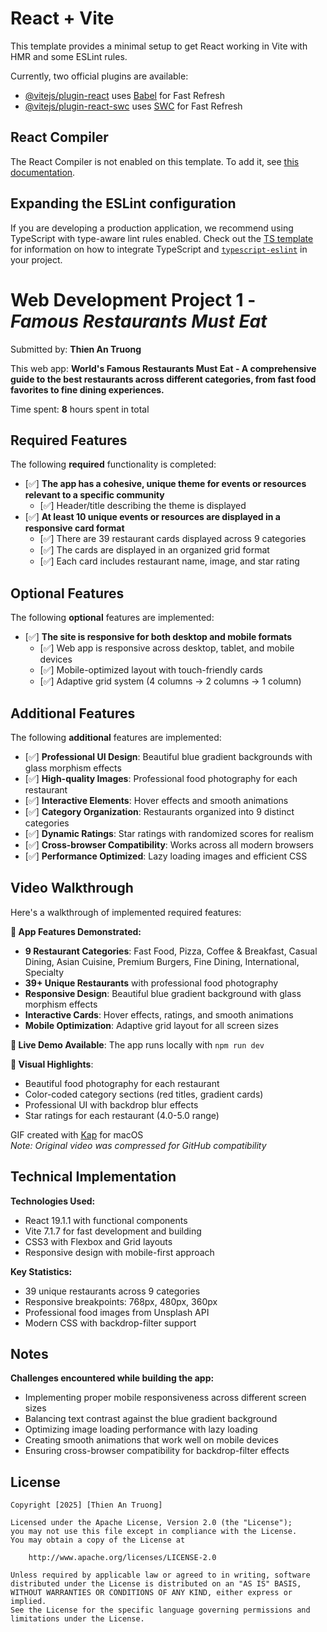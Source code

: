 # React + Vite

This template provides a minimal setup to get React working in Vite with HMR and some ESLint rules.

Currently, two official plugins are available:

- [@vitejs/plugin-react](https://github.com/vitejs/vite-plugin-react/blob/main/packages/plugin-react) uses [Babel](https://babeljs.io/) for Fast Refresh
- [@vitejs/plugin-react-swc](https://github.com/vitejs/vite-plugin-react/blob/main/packages/plugin-react-swc) uses [SWC](https://swc.rs/) for Fast Refresh

## React Compiler

The React Compiler is not enabled on this template. To add it, see [this documentation](https://react.dev/learn/react-compiler/installation).

## Expanding the ESLint configuration

If you are developing a production application, we recommend using TypeScript with type-aware lint rules enabled. Check out the [TS template](https://github.com/vitejs/vite/tree/main/packages/create-vite/template-react-ts) for information on how to integrate TypeScript and [`typescript-eslint`](https://typescript-eslint.io) in your project.
# Web Development Project 1 - *Famous Restaurants Must Eat*

Submitted by: **Thien An Truong**

This web app: **World's Famous Restaurants Must Eat - A comprehensive guide to the best restaurants across different categories, from fast food favorites to fine dining experiences.**

Time spent: **8** hours spent in total

## Required Features

The following **required** functionality is completed:

- [✅] **The app has a cohesive, unique theme for events or resources relevant to a specific community**
  - [✅] Header/title describing the theme is displayed
- [✅] **At least 10 unique events or resources are displayed in a responsive card format**
  - [✅] There are 39 restaurant cards displayed across 9 categories
  - [✅] The cards are displayed in an organized grid format
  - [✅] Each card includes restaurant name, image, and star rating

## Optional Features

The following **optional** features are implemented:

- [✅] **The site is responsive for both desktop and mobile formats**
  - [✅] Web app is responsive across desktop, tablet, and mobile devices
  - [✅] Mobile-optimized layout with touch-friendly cards
  - [✅] Adaptive grid system (4 columns → 2 columns → 1 column)

## Additional Features

The following **additional** features are implemented:

- [✅] **Professional UI Design**: Beautiful blue gradient backgrounds with glass morphism effects
- [✅] **High-quality Images**: Professional food photography for each restaurant
- [✅] **Interactive Elements**: Hover effects and smooth animations
- [✅] **Category Organization**: Restaurants organized into 9 distinct categories
- [✅] **Dynamic Ratings**: Star ratings with randomized scores for realism
- [✅] **Cross-browser Compatibility**: Works across all modern browsers
- [✅] **Performance Optimized**: Lazy loading images and efficient CSS

## Video Walkthrough

Here's a walkthrough of implemented required features:

**🎯 App Features Demonstrated:**
- **9 Restaurant Categories**: Fast Food, Pizza, Coffee & Breakfast, Casual Dining, Asian Cuisine, Premium Burgers, Fine Dining, International, Specialty
- **39+ Unique Restaurants** with professional food photography
- **Responsive Design**: Beautiful blue gradient background with glass morphism effects
- **Interactive Cards**: Hover effects, ratings, and smooth animations
- **Mobile Optimization**: Adaptive grid layout for all screen sizes

**📱 Live Demo Available**: The app runs locally with `npm run dev`

**🎨 Visual Highlights**:
- Beautiful food photography for each restaurant
- Color-coded category sections (red titles, gradient cards)
- Professional UI with backdrop blur effects
- Star ratings for each restaurant (4.0-5.0 range)

GIF created with [Kap](https://getkap.co/) for macOS  
*Note: Original video was compressed for GitHub compatibility*

## Technical Implementation

**Technologies Used:**
- React 19.1.1 with functional components
- Vite 7.1.7 for fast development and building
- CSS3 with Flexbox and Grid layouts
- Responsive design with mobile-first approach

**Key Statistics:**
- 39 unique restaurants across 9 categories
- Responsive breakpoints: 768px, 480px, 360px
- Professional food images from Unsplash API
- Modern CSS with backdrop-filter support

## Notes

**Challenges encountered while building the app:**
- Implementing proper mobile responsiveness across different screen sizes
- Balancing text contrast against the blue gradient background
- Optimizing image loading performance with lazy loading
- Creating smooth animations that work well on mobile devices
- Ensuring cross-browser compatibility for backdrop-filter effects

## License

    Copyright [2025] [Thien An Truong]

    Licensed under the Apache License, Version 2.0 (the "License");
    you may not use this file except in compliance with the License.
    You may obtain a copy of the License at

        http://www.apache.org/licenses/LICENSE-2.0

    Unless required by applicable law or agreed to in writing, software
    distributed under the License is distributed on an "AS IS" BASIS,
    WITHOUT WARRANTIES OR CONDITIONS OF ANY KIND, either express or implied.
    See the License for the specific language governing permissions and
    limitations under the License.